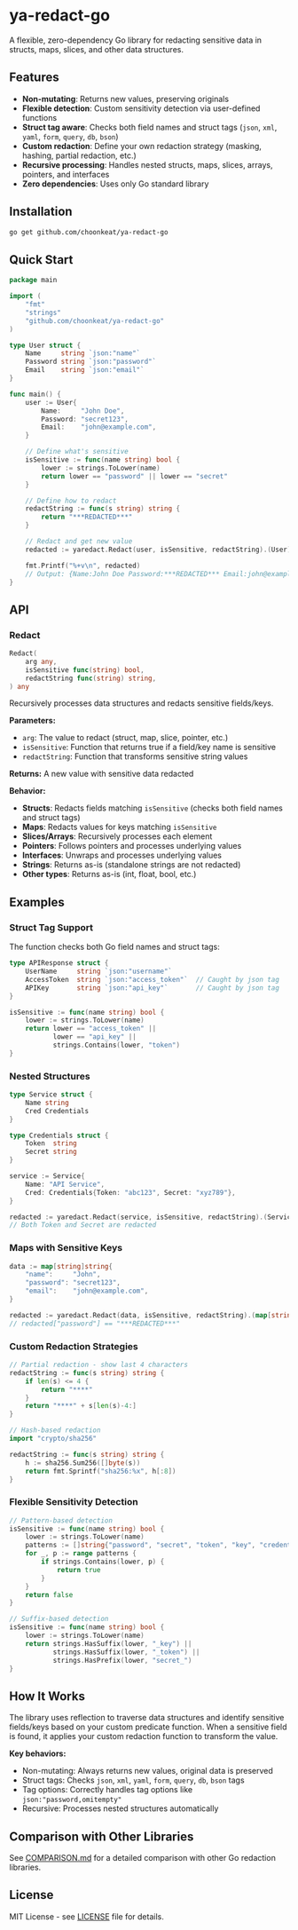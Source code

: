 # ya-redact-go

A flexible, zero-dependency Go library for redacting sensitive data in structs, maps, slices, and other data structures.

## Features

- **Non-mutating**: Returns new values, preserving originals
- **Flexible detection**: Custom sensitivity detection via user-defined functions
- **Struct tag aware**: Checks both field names and struct tags (`json`, `xml`, `yaml`, `form`, `query`, `db`, `bson`)
- **Custom redaction**: Define your own redaction strategy (masking, hashing, partial redaction, etc.)
- **Recursive processing**: Handles nested structs, maps, slices, arrays, pointers, and interfaces
- **Zero dependencies**: Uses only Go standard library

## Installation

```bash
go get github.com/choonkeat/ya-redact-go
```

## Quick Start

```go
package main

import (
    "fmt"
    "strings"
    "github.com/choonkeat/ya-redact-go"
)

type User struct {
    Name     string `json:"name"`
    Password string `json:"password"`
    Email    string `json:"email"`
}

func main() {
    user := User{
        Name:     "John Doe",
        Password: "secret123",
        Email:    "john@example.com",
    }

    // Define what's sensitive
    isSensitive := func(name string) bool {
        lower := strings.ToLower(name)
        return lower == "password" || lower == "secret"
    }

    // Define how to redact
    redactString := func(s string) string {
        return "***REDACTED***"
    }

    // Redact and get new value
    redacted := yaredact.Redact(user, isSensitive, redactString).(User)

    fmt.Printf("%+v\n", redacted)
    // Output: {Name:John Doe Password:***REDACTED*** Email:john@example.com}
}
```

## API

### Redact

```go
Redact(
    arg any,
    isSensitive func(string) bool,
    redactString func(string) string,
) any
```

Recursively processes data structures and redacts sensitive fields/keys.

**Parameters:**
- `arg`: The value to redact (struct, map, slice, pointer, etc.)
- `isSensitive`: Function that returns true if a field/key name is sensitive
- `redactString`: Function that transforms sensitive string values

**Returns:** A new value with sensitive data redacted

**Behavior:**
- **Structs**: Redacts fields matching `isSensitive` (checks both field names and struct tags)
- **Maps**: Redacts values for keys matching `isSensitive`
- **Slices/Arrays**: Recursively processes each element
- **Pointers**: Follows pointers and processes underlying values
- **Interfaces**: Unwraps and processes underlying values
- **Strings**: Returns as-is (standalone strings are not redacted)
- **Other types**: Returns as-is (int, float, bool, etc.)

## Examples

### Struct Tag Support

The function checks both Go field names and struct tags:

```go
type APIResponse struct {
    UserName     string `json:"username"`
    AccessToken  string `json:"access_token"`  // Caught by json tag
    APIKey       string `json:"api_key"`       // Caught by json tag
}

isSensitive := func(name string) bool {
    lower := strings.ToLower(name)
    return lower == "access_token" ||
           lower == "api_key" ||
           strings.Contains(lower, "token")
}
```

### Nested Structures

```go
type Service struct {
    Name string
    Cred Credentials
}

type Credentials struct {
    Token  string
    Secret string
}

service := Service{
    Name: "API Service",
    Cred: Credentials{Token: "abc123", Secret: "xyz789"},
}

redacted := yaredact.Redact(service, isSensitive, redactString).(Service)
// Both Token and Secret are redacted
```

### Maps with Sensitive Keys

```go
data := map[string]string{
    "name":     "John",
    "password": "secret123",
    "email":    "john@example.com",
}

redacted := yaredact.Redact(data, isSensitive, redactString).(map[string]string)
// redacted["password"] == "***REDACTED***"
```

### Custom Redaction Strategies

```go
// Partial redaction - show last 4 characters
redactString := func(s string) string {
    if len(s) <= 4 {
        return "****"
    }
    return "****" + s[len(s)-4:]
}

// Hash-based redaction
import "crypto/sha256"

redactString := func(s string) string {
    h := sha256.Sum256([]byte(s))
    return fmt.Sprintf("sha256:%x", h[:8])
}
```

### Flexible Sensitivity Detection

```go
// Pattern-based detection
isSensitive := func(name string) bool {
    lower := strings.ToLower(name)
    patterns := []string{"password", "secret", "token", "key", "credential"}
    for _, p := range patterns {
        if strings.Contains(lower, p) {
            return true
        }
    }
    return false
}

// Suffix-based detection
isSensitive := func(name string) bool {
    lower := strings.ToLower(name)
    return strings.HasSuffix(lower, "_key") ||
           strings.HasSuffix(lower, "_token") ||
           strings.HasPrefix(lower, "secret_")
}
```

## How It Works

The library uses reflection to traverse data structures and identify sensitive fields/keys based on your custom predicate function. When a sensitive field is found, it applies your custom redaction function to transform the value.

**Key behaviors:**
- Non-mutating: Always returns new values, original data is preserved
- Struct tags: Checks `json`, `xml`, `yaml`, `form`, `query`, `db`, `bson` tags
- Tag options: Correctly handles tag options like `json:"password,omitempty"`
- Recursive: Processes nested structures automatically

## Comparison with Other Libraries

See [COMPARISON.md](COMPARISON.md) for a detailed comparison with other Go redaction libraries.

## License

MIT License - see [LICENSE](LICENSE) file for details.
